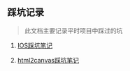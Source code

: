 ## 踩坑记录

> 此文档主要记录平时项目中踩过的坑

1. [IOS踩坑笔记](https://github.com/fengyingweb/trample/blob/master/IOS%E8%B8%A9%E5%9D%91.md)

2. [html2canvas踩坑笔记](https://github.com/fengyingweb/trample/blob/master/html2canvas%E8%B8%A9%E5%9D%91.md)
